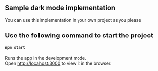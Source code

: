 
## Sample dark mode implementation
You can use this implementation in your own project as you please

## Use the following command to start the project

#### `npm start`

Runs the app in the development mode.\
Open [http://localhost:3000](http://localhost:3000) to view it in the browser.

